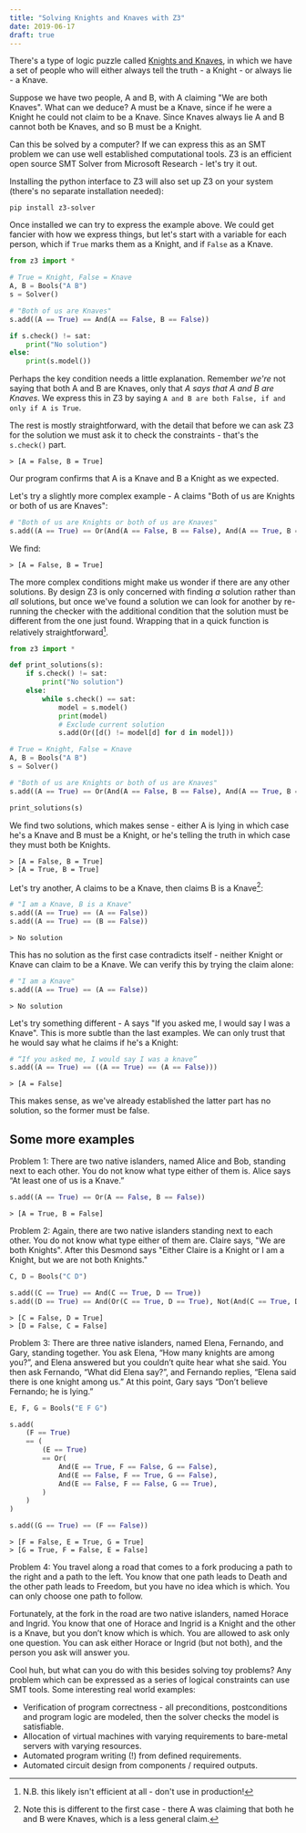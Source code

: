 ```yaml
---
title: "Solving Knights and Knaves with Z3"
date: 2019-06-17
draft: true
---
```


There's a type of logic puzzle called [Knights and Knaves](https://en.wikipedia.org/wiki/Knights_and_Knaves), in which we have a set of people who will either always tell the truth - a Knight - or always lie - a Knave.

Suppose we have two people, A and B, with A claiming "We are both Knaves". What can we deduce? A must be a Knave, since if he were a Knight he could not claim to be a Knave. Since Knaves always lie A and B cannot both be Knaves, and so B must be a Knight.

Can this be solved by a computer? If we can express this as an SMT problem we can use well established computational tools. Z3 is an efficient open source SMT Solver from Microsoft Research - let's try it out.

Installing the python interface to Z3 will also set up Z3 on your system (there's no separate installation needed):

```
pip install z3-solver
```

Once installed we can try to express the example above. We could get fancier with how we express things, but let's start with a variable for each person, which if `True` marks them as a Knight, and if `False` as a Knave.

``` python
from z3 import *

# True = Knight, False = Knave
A, B = Bools("A B")
s = Solver()

# "Both of us are Knaves"
s.add((A == True) == And(A == False, B == False))

if s.check() != sat:
    print("No solution")
else:
    print(s.model())
```

Perhaps the key condition needs a little explanation. Remember _we're_ not saying that both A and B are Knaves, only that _A says that A and B are Knaves_. We express this in Z3 by saying `A and B are both False, if and only if A is True`.

The rest is mostly straightforward, with the detail that before we can ask Z3 for the solution we must ask it to check the constraints - that's the `s.check()` part.

```
> [A = False, B = True]
```

Our program confirms that A is a Knave and B a Knight as we expected.

Let's try a slightly more complex example - A claims "Both of us are Knights or both of us are Knaves":

``` python
# "Both of us are Knights or both of us are Knaves"
s.add((A == True) == Or(And(A == False, B == False), And(A == True, B == True)))
```

We find:

```
> [A = False, B = True]
```

The more complex conditions might make us wonder if there are any other solutions. By design Z3 is only concerned with finding _a_ solution rather than _all_ solutions, but once we've found a solution we can look for another by re-running the checker with the additional condition that the solution must be different from the one just found. Wrapping that in a quick function is relatively straightforward[^1].

``` python
from z3 import *

def print_solutions(s):
    if s.check() != sat:
        print("No solution")
    else:
        while s.check() == sat:
            model = s.model()
            print(model)
            # Exclude current solution
            s.add(Or([d() != model[d] for d in model]))

# True = Knight, False = Knave
A, B = Bools("A B")
s = Solver()

# "Both of us are Knights or both of us are Knaves"
s.add((A == True) == Or(And(A == False, B == False), And(A == True, B == True)))

print_solutions(s)
```

We find two solutions, which makes sense - either A is lying in which case he's a Knave and B must be a Knight, or he's telling the truth in which case they must both be Knights.

```
> [A = False, B = True]
> [A = True, B = True]
```

Let's try another, A claims to be a Knave, then claims B is a Knave[^2]:

``` python
# "I am a Knave, B is a Knave"
s.add((A == True) == (A == False))
s.add((A == True) == (B == False))
```

```
> No solution
```

This has no solution as the first case contradicts itself - neither Knight or Knave can claim to be a Knave. We can verify this by trying the claim alone:

``` python
# "I am a Knave"
s.add((A == True) == (A == False))
```

```
> No solution
```

Let's try something different - A says "If you asked me, I would say I was a Knave". This is more subtle than the last examples. We can only trust that he would say what he claims if he's a Knight:

``` python
# “If you asked me, I would say I was a knave”
s.add((A == True) == ((A == True) == (A == False)))
```

```
> [A = False]
```

This makes sense, as we've already established the latter part has no solution, so the former must be false.

## Some more examples

Problem 1: There are two native islanders, named Alice and Bob, standing next to each other. You do not know what type either of them is. Alice says “At least one of us is a Knave.”

``` python
s.add((A == True) == Or(A == False, B == False))
```

```
> [A = True, B = False]
```

Problem 2: Again, there are two native islanders standing next to each other. You do not know what type either of them are. Claire says, "We are both Knights". After this Desmond says "Either Claire is a Knight or I am a Knight, but we are not both Knights."

``` python
C, D = Bools("C D")

s.add((C == True) == And(C == True, D == True))
s.add((D == True) == And(Or(C == True, D == True), Not(And(C == True, D == True))))
```

```
> [C = False, D = True]
> [D = False, C = False]
```

Problem 3: There are three native islanders, named Elena, Fernando, and Gary, standing together. You ask Elena, “How many knights are among you?”, and Elena answered but you couldn’t quite hear what she said. You then ask Fernando, “What did Elena say?”, and Fernando replies, “Elena said there is one knight among us.” At this point, Gary says “Don’t believe Fernando; he is lying.”

``` python
E, F, G = Bools("E F G")

s.add(
    (F == True)
    == (
        (E == True)
        == Or(
            And(E == True, F == False, G == False),
            And(E == False, F == True, G == False),
            And(E == False, F == False, G == True),
        )
    )
)

s.add((G == True) == (F == False))
```

```
> [F = False, E = True, G = True]
> [G = True, F = False, E = False]
```

Problem 4: You travel along a road that comes to a fork producing a path to the right and a path to the left. You know that one path leads to Death and the other path leads to Freedom, but you have no idea which is which. You can only choose one path to follow.

Fortunately, at the fork in the road are two native islanders, named Horace and Ingrid. You know that one of Horace and Ingrid is a Knight and the other is a Knave, but you don’t know which is which. You are allowed to ask only one question. You can ask either Horace or Ingrid (but not both), and the person you ask will answer you.

Cool huh, but what can you do with this besides solving toy problems? Any problem which can be expressed as a series of logical constraints can use SMT tools. Some interesting real world examples:

- Verification of program correctness - all preconditions, postconditions and program logic are modeled, then the solver checks the model is satisfiable.
- Allocation of virtual machines with varying requirements to bare-metal servers with varying resources.
- Automated program writing (!) from defined requirements.
- Automated circuit design from components / required outputs.

[^1]: N.B. this likely isn't efficient at all - don't use in production!

[^2]: Note this is different to the first case - there A was claiming that both he and B were Knaves, which is a less general claim.
